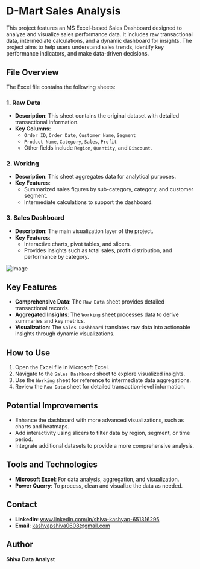 # D-Mart Sales Analysis
This project features an MS Excel-based Sales Dashboard designed to analyze and visualize sales performance data. It includes raw transactional data, intermediate calculations, and a dynamic dashboard for insights. The project aims to help users understand sales trends, identify key performance indicators, and make data-driven decisions.

## File Overview
The Excel file contains the following sheets:

### 1. Raw Data
- **Description**: This sheet contains the original dataset with detailed transactional information.
- **Key Columns**:
  - `Order ID`, `Order Date`, `Customer Name`, `Segment`
  - `Product Name`, `Category`, `Sales`, `Profit`
  - Other fields include `Region`, `Quantity`, and `Discount`.

### 2. Working
- **Description**: This sheet aggregates data for analytical purposes.
- **Key Features**:
  - Summarized sales figures by sub-category, category, and customer segment.
  - Intermediate calculations to support the dashboard.

### 3. Sales Dashboard
- **Description**: The main visualization layer of the project.
- **Key Features**:
  - Interactive charts, pivot tables, and slicers.
  - Provides insights such as total sales, profit distribution, and performance by category.
 
![Image](https://github.com/user-attachments/assets/de69598e-9e37-49e9-b2d3-49096f29a4ea)



## Key Features
- **Comprehensive Data**: The `Raw Data` sheet provides detailed transactional records.
- **Aggregated Insights**: The `Working` sheet processes data to derive summaries and key metrics.
- **Visualization**: The `Sales Dashboard` translates raw data into actionable insights through dynamic visualizations.

## How to Use
1. Open the Excel file in Microsoft Excel.
2. Navigate to the `Sales Dashboard` sheet to explore visualized insights.
3. Use the `Working` sheet for reference to intermediate data aggregations.
4. Review the `Raw Data` sheet for detailed transaction-level information.

## Potential Improvements
- Enhance the dashboard with more advanced visualizations, such as charts and heatmaps.
- Add interactivity using slicers to filter data by region, segment, or time period.
- Integrate additional datasets to provide a more comprehensive analysis.

## Tools and Technologies
- **Microsoft Excel**: For data analysis, aggregation, and visualization.
- **Power Querry**: To process, clean and visualize the data as needed.

## Contact
   - **Linkedin**: www.linkedin.com/in/shiva-kashyap-651316295
   - **Email**: kashyapshiva0608@gmail.com

## Author
**Shiva Data Analyst**


